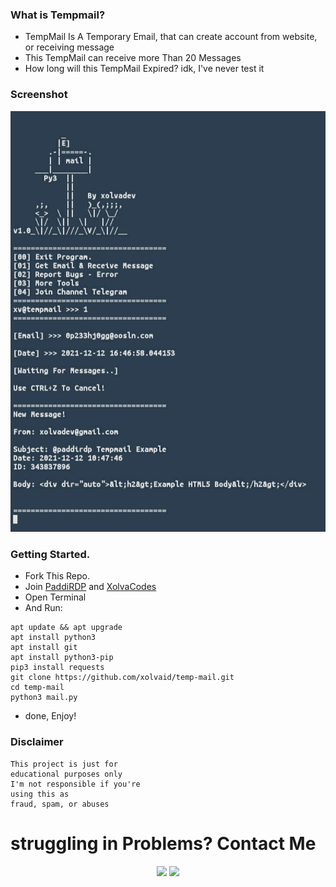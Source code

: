 ### What is Tempmail?
- TempMail Is A Temporary Email, that can create account from website, or receiving message
- This TempMail can receive more Than 20 Messages
- How long will this TempMail Expired? idk, I've never test it

### Screenshot
![img](https://github.com/xolvaid/temp-mail/blob/main/ss.JPG)

### Getting Started.
- Fork This Repo.
- Join [PaddiRDP](https://t.me/paddirdp) and [XolvaCodes](https://t.me/xolvacode)
- Open Terminal
- And Run:
```
apt update && apt upgrade
apt install python3
apt install git
apt install python3-pip
pip3 install requests
git clone https://github.com/xolvaid/temp-mail.git
cd temp-mail
python3 mail.py
```
- done, Enjoy!

### Disclaimer
```
This project is just for 
educational purposes only
I'm not responsible if you're 
using this as 
fraud, spam, or abuses
```

# struggling in Problems? Contact Me
<p align="center">
  <a href="https://github.com/XolvaID" target="_blank"><img src="https://img.shields.io/badge/Github-XolvaID-green?style=for-the-badge&logo=github"></a>
  <a href="https://t.me/XolvaID" target="_blank"><img src="https://img.shields.io/badge/Telegram-%40XolvaID_-red?style=for-the-badge&logo=telegram"></a>
</p>
